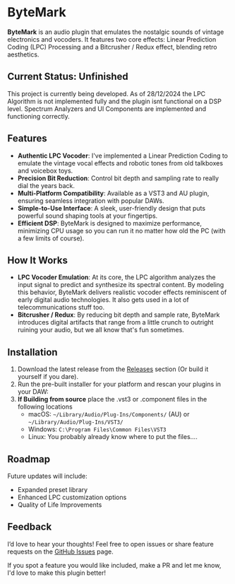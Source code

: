 # ByteMark
**ByteMark** is an audio plugin that emulates the nostalgic sounds of vintage electronics and vocoders.
It features two core effects: Linear Prediction Coding (LPC) Processing and a Bitcrusher / Redux effect, blending retro aesthetics.


## Current Status: Unfinished

This project is currently being developed. As of 28/12/2024 the LPC Algorithm is not implemented fully and the plugin isnt functional on a DSP level. Spectrum Analyzers and UI Components are implemented and functioning correctly.


## Features

- **Authentic LPC Vocoder**: I've implemented a Linear Prediction Coding to emulate the vintage vocal effects and robotic tones from old talkboxes and voicebox toys.
- **Precision Bit Reduction**: Control bit depth and sampling rate to really dial the years back.
- **Multi-Platform Compatibility**: Available as a VST3 and AU plugin, ensuring seamless integration with popular DAWs.
- **Simple-to-Use Interface**: A sleek, user-friendly design that puts powerful sound shaping tools at your fingertips.
- **Efficient DSP**: ByteMark is designed to maximize performance, minimizing CPU usage so you can run it no matter how old the PC (with a few limits of course).

## How It Works

- **LPC Vocoder Emulation**: At its core, the LPC algorithm analyzes the input signal to predict and synthesize its spectral content. By modeling this behavior, ByteMark delivers realistic vocoder effects reminiscent of early digital audio technologies. It also gets used in a lot of telecommunications stuff too.
- **Bitcrusher / Redux**: By reducing bit depth and sample rate, ByteMark introduces digital artifacts that range from a little crunch to outright ruining your audio, but we all know that's fun sometimes.

## Installation

1. Download the latest release from the [Releases](#) section (Or build it yourself if you dare).
2. Run the pre-built installer for your platform and rescan your plugins in your DAW:
3. **If Building from source** place the .vst3 or .component files in the following locations
   - macOS: `~/Library/Audio/Plug-Ins/Components/` (AU) or `~/Library/Audio/Plug-Ins/VST3/`
   - Windows: `C:\Program Files\Common Files\VST3`
   - Linux: You probably already know where to put the files....

## Roadmap

Future updates will include:

- Expanded preset library
- Enhanced LPC customization options
- Quality of Life Improvements

## Feedback

I’d love to hear your thoughts! Feel free to open issues or share feature requests on the [GitHub Issues](#) page.

If you spot a feature you would like included, make a PR and let me know, I'd love to make this plugin better!
